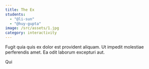 ```yaml
---
title: The Ex
students:
  - "@li-sun"
  - "@huy-gupta"
image: /src/assets/1.jpg
category: interactivity
---
```

Fugit quia quis ex dolor est provident aliquam. Ut impedit molestiae perferendis amet. Ea odit laborum excepturi aut.

Qui